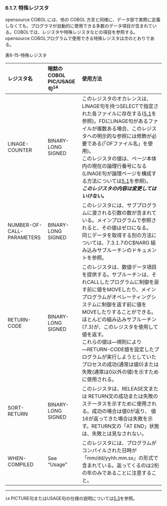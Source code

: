### 6.1.7. 特殊レジスタ

opensource COBOL には、他の COBOL 方言と同様に、データ部で実際に定義しなくても、プログラマが自動的に使用できる多数のデータ項目が含まれている。COBOLでは、レジスタや特殊レジスタなどの項目を参照する。opensource COBOLプログラムで使用できる特殊レジスタは次のとおりである。

表6-15-特殊レジスタ

|レジスタ名 |暗黙のCOBOL PIC/USAGE句<sup>14</sup> |使用方法|
| :--- | :--- |:--- |
|LINAGE-COUNTER|BINARY-LONG SIGNED|このレジスタのオカレンスは、LINAGE句を持つSELECTで指定された各ファイルに存在する([5.1](5-1.md)を参照)。FDにLINAGE句があるファイルが複数ある場合、このレジスタへの明示的な参照には修飾が必要である(「OFファイル名」を使用)。<br>このレジスタの値は、ページ本体内の現在の論理行番号になる(LINAGE句が論理ページを構成する方法については[5.1](5-1.md)を参照)。<br>***このレジスタの内容は変更してはいけない。***|
|NUMBER-OF-CALL-PARAMETERS|BINARY-LONG SIGNED|このレジスタには、サブプログラムに渡される引数の数が含まれている。メインプログラムで参照されると、その値はゼロになる。<br>同じデータを取得する別の方法については、7.3.1.7のC$NARG 組み込みサブルーチンのドキュメントを参照。|
|RETURN-CODE|BINARY-LONG SIGNED|このレジスタは、数値データ項目を提供する。サブルーチンは、それCALLしたプログラムに制御を戻す前に値をMOVEしたり、メインプログラムがオペレーティングシステムに制御を返す前に値をMOVEしたりすることができる。<br>ほとんどの組み込みサブルーチン(7.3)が、このレジスタを使用して値を返す。<br>これらの値は―規則により―RETURN-CODE値を設定したプログラムが実行しようとしていたプロセスの成功(通常は値0)または失敗(通常は0以外の値)を示すために使用される。|
|SORT-RETURN|BINARY-LONG SIGNED|このレジスタは、RELEASE文または RETURN文の成功または失敗のステータスを示すために使用される。成功の場合は値0が返り、 値16が返ってきた場合は失敗を示す。RETURN文の「AT END」状態は、失敗とは見なされない。|
|WHEN-COMPILED|See “Usage”|このレジスタには、プログラムがコンパイルされた日時が「mm/dd/yyhh.mm.ss」の形式で含まれている。返ってくるのは2桁の年のみであることに注意すること。|

---
`14`  PICTURE句またはUSAGE句の仕様の説明については[5.3](5-3.md)を参照。
